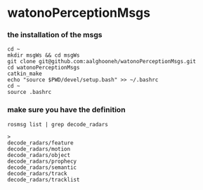 # watonoPerceptionMsgs

### the installation of the msgs
```
cd ~
mkdir msgWs && cd msgWs
git clone git@github.com:aalghooneh/watonoPerceptionMsgs.git
cd watonoPerceptionMsgs
catkin_make
echo "source $PWD/devel/setup.bash" >> ~/.bashrc
cd ~
source .bashrc
```
### make sure you have the definition

```
rosmsg list | grep decode_radars

>
decode_radars/feature
decode_radars/motion
decode_radars/object
decode_radars/prophecy
decode_radars/semantic
decode_radars/track
decode_radars/tracklist
```


